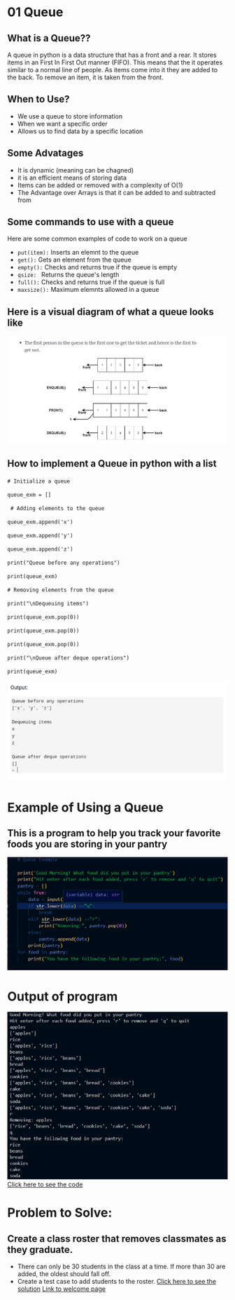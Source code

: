 # 01 Queue
## What is a Queue??

A queue in python is a data structure that has a front and a rear. It stores items in an First In First Out manner (FIFO). This means that the it operates similar to a normal line of people. As items come into it they are added to the back. To remove an item, it is taken from the front. 

## When to Use?
* We use a queue to store information 
* When we want a specific order
* Allows us to find data by a specific location

## Some Advatages
* It is dynamic (meaning can be chagned)
* it is an efficient means of storing data
* Items can be added or removed with a complexity of O(1)
* The Advantage over Arrays is that it can be added to and subtracted from

## Some commands to use with a queue
Here are some common examples of code to work on a queue
* ` put(item): ` Inserts an elemnt to the queue
* ` get(): ` Gets an element from the queue
* ` empty(): ` Checks and returns true if the queue is empty
* `qsize: ` Returns the queue's length
* ` full(): ` Checks and returns true if the queue is full
* ` maxsize(): ` Maximum elemnts allowed in a queue
## Here is a visual diagram of what a queue looks like
![picture of Queue](pictures/que.png)
 ## How to implement a Queue in python with a list
  ` # Initialize a queue `

`queue_exm = []`

` # Adding elements to the queue`

`queue_exm.append('x')`

`queue_exm.append('y')`

`queue_exm.append('z')`

`print("Queue before any operations")`

`print(queue_exm)`

`# Removing elements from the queue`

`print("\nDequeuing items")`

`print(queue_exm.pop(0))`

`print(queue_exm.pop(0))`

`print(queue_exm.pop(0))`

`print("\nQueue after deque operations")`

`print(queue_exm)`

![output of Queueing op](pictures/image.png)

# Example of Using a Queue
## This is a program to help you track your favorite foods you are storing in your pantry

![example of a queue](pictures/queue_example.png)
 # Output of program
 ![output](pictures/output_queue.png)
 [Click here to see the code](https://github.com/Leepermatt/cse212-final_project/blob/main/01-python_files.py)
 # Problem to Solve: 
 ## Create a class roster that removes classmates as they graduate.
* There can only be 30 students in the class at a time. If more than 30 are added, the oldest should fall off.
* Create a test case to add students to the roster.
[Click here to see the solution](https://github.com/Leepermatt/cse212-final_project/blob/main/01-python_solution.py)
[Link to welcome page](0-welcome.md)